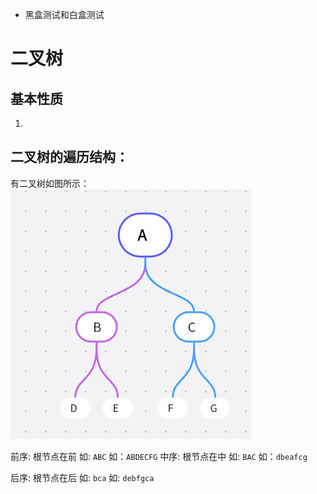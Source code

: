 - 黑盒测试和白盒测试


# 二叉树
## 基本性质
1.
## 二叉树的遍历结构：
有二叉树如图所示：
![输入图片说明](/imgs/2022-11-22/6n7EjIAuRNDjisSR.png)

前序:
根节点在前
如:	`ABC`
如：`ABDECFG`
中序:
根节点在中
如:	`BAC`
如：`dbeafcg`

后序:
根节点在后
如: `bca`
如: `debfgca` 
<!--stackedit_data:
eyJoaXN0b3J5IjpbNTc5MjQyNDA5LC0xMzUzMDI5NTE2LC0yNz
UwMjY5NDNdfQ==
-->